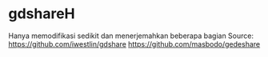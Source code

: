 # gdshareH
Hanya memodifikasi sedikit dan menerjemahkan beberapa bagian
Source: https://github.com/iwestlin/gdshare
        https://github.com/masbodo/gedeshare
